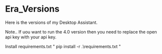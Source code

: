 # Era_Versions
Here is the versions of my Desktop Assistant.

Note..
If uou want to run the 4.0 version then you need to replace the open api key with your api key.

Install requirements.txt  " pip install -r .\requirements.txt "
